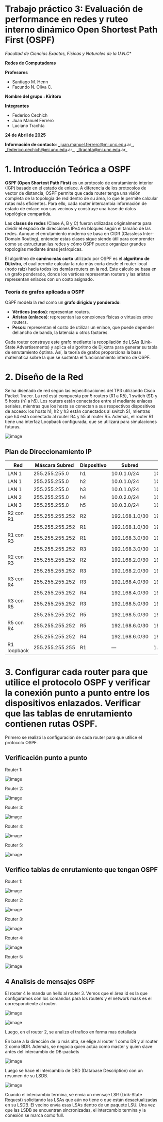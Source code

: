 # Trabajo práctico 3: Evaluación de performance en redes y ruteo interno dinámico Open Shortest Path First (OSPF)

*Facultad de Ciencias Exactas, Fisicas y Naturales de la U.N.C**

**Redes de Computadoras**

**Profesores**
- Santiago M. Henn
- Facundo N. Oliva C.
  
**Nombre del grupo : Kiritoro** 

**Integrantes**
- Federico Cechich
- Juan Manuel Ferrero
- Luciano Trachta


**24 de Abril de 2025**


**Información de contacto**:  _juan.manuel.ferrero@mi.unc.edu.ar_, _federico.cechich@mi.unc.edu.ar_, _ltrachta@mi.unc.edu.ar_ 

# 1. Introducción Teórica a OSPF


**OSPF (Open Shortest Path First)** es un protocolo de enrutamiento interior (IGP) basado en el estado de enlace. A diferencia de los protocolos de vector de distancia, OSPF permite que cada router tenga una visión completa de la topología de red dentro de su área, lo que le permite calcular rutas más eficientes. Para ello, cada router intercambia información de estado de enlace con sus vecinos y construye una base de datos topológica compartida.

Las **clases de redes** (Clase A, B y C) fueron utilizadas originalmente para dividir el espacio de direcciones IPv4 en bloques según el tamaño de las redes. Aunque el enrutamiento moderno se basa en CIDR (Classless Inter-Domain Routing), entender estas clases sigue siendo útil para comprender cómo se estructuran las redes y cómo OSPF puede organizar grandes topologías mediante áreas jerárquicas.

El algoritmo de **camino más corto** utilizado por OSPF es el **algoritmo de Dijkstra**, el cual permite calcular la ruta más corta desde el router local (nodo raíz) hacia todos los demás routers en la red. Este cálculo se basa en un grafo ponderado, donde los vértices representan routers y las aristas representan enlaces con un costo asignado.

### Teoría de grafos aplicada a OSPF

OSPF modela la red como un **grafo dirigido y ponderado**:

- **Vértices (nodos)**: representan routers.
- **Aristas (enlaces)**: representan las conexiones físicas o virtuales entre routers.
- **Pesos**: representan el costo de utilizar un enlace, que puede depender del ancho de banda, la latencia u otros factores.

Cada router construye este grafo mediante la recopilación de LSAs (Link-State Advertisements) y aplica el algoritmo de Dijkstra para generar su tabla de enrutamiento óptima. Así, la teoría de grafos proporciona la base matemática sobre la que se sustenta el funcionamiento interno de OSPF.

# 2. Diseño de la Red

Se ha diseñado de red según las especificaciones del TP3 utilizando Cisco Packet Tracer. La red está compuesta por 5 routers (R1 a R5), 1 switch (S1) y 5 hosts (h1 a h5). Los routers están conectados entre sí mediante enlaces seriales, mientras que los hosts se conectan a sus respectivos dispositivos de acceso: los hosts h1, h2 y h3 están conectados al switch S1, mientras que h4 está conectado al router R4 y h5 al router R5. Además, el router R1 tiene una interfaz Loopback configurada, que se utilizará para simulaciones futuras.

![image](https://github.com/user-attachments/assets/bd37b9e0-6a30-400e-a4a8-85a9b98948bd)


## Plan de Direccionamiento IP


| Red            | Máscara Subred     | Dispositivo | Subred          | IP           |
|----------------|--------------------|-------------|------------------|--------------|
| LAN 1          | 255.255.255.0      | h1          | 10.0.1.0/24      | 10.0.1.1     |
| LAN 1          | 255.255.255.0      | h2          | 10.0.1.0/24      | 10.0.1.2     |
| LAN 1          | 255.255.255.0      | h3          | 10.0.1.0/24      | 10.0.1.3     |
| LAN 2          | 255.255.255.0      | h4          | 10.0.2.0/24      | 10.0.2.1     |
| LAN 3          | 255.255.255.0      | h5          | 10.0.3.0/24      | 10.0.3.1     |
| R2 con R1      | 255.255.255.252    | R2          | 192.168.1.0/30   | 192.168.1.1  |
|                | 255.255.255.252    | R1          | 192.168.1.0/30   | 192.168.1.2  |
| R1 con R3      | 255.255.255.252    | R1          | 192.168.3.0/30   | 192.168.3.1  |
|                | 255.255.255.252    | R3          | 192.168.3.0/30   | 192.168.3.2  |
| R2 con R3      | 255.255.255.252    | R2          | 192.168.2.0/30   | 192.168.2.1  |
|                | 255.255.255.252    | R3          | 192.168.2.0/30   | 192.168.2.2  |
| R3 con R4      | 255.255.255.252    | R3          | 192.168.4.0/30   | 192.168.4.1  |
|                | 255.255.255.252    | R4          | 192.168.4.0/30   | 192.168.4.2  |
| R3 con R5      | 255.255.255.252    | R3          | 192.168.5.0/30   | 192.168.5.1  |
|                | 255.255.255.252    | R5          | 192.168.5.0/30   | 192.168.5.2  |
| R5 con R4      | 255.255.255.252    | R5          | 192.168.6.0/30   | 192.168.6.1  |
|                | 255.255.255.252    | R4          | 192.168.6.0/30   | 192.168.6.2  |
| R1 loopback    | 255.255.255.255    | R1          | —                | 1.1.1.1      |


# 3. Configurar cada router para que utilice el protocolo OSPF y verificar la conexión punto a punto entre los dispositivos enlazados. Verificar que las tablas de enrutamiento contienen rutas OSPF.

Primero se realizó la configuración de cada router para que utilice el protocolo OSPF.

## Verificación punto a punto

Router 1:

![image](https://github.com/user-attachments/assets/bc948217-0637-45fe-899c-e9bcda9a33c0)

Router 2:

![image](https://github.com/user-attachments/assets/31ef80f2-71ea-48db-94ab-db56ea35701f)

Router 3:

![image](https://github.com/user-attachments/assets/db366545-f1fb-4dc1-99cb-324da853928f)

Router 4:

![image](https://github.com/user-attachments/assets/820b56e7-1c3d-4fa8-9328-ffbfa5247166)

Router 5:

![image](https://github.com/user-attachments/assets/1d6d9da5-8454-4fa7-9e01-e41dbba94009)

## Verifico tablas de enrutamiento que tengan OSPF

Router 1:

![image](https://github.com/user-attachments/assets/4934ec24-5dca-4edf-a112-92bb9e3be35b)

Router 2:

![image](https://github.com/user-attachments/assets/e6225ffb-b9b9-469b-9829-ec829145fbe6)

Router 3:

![image](https://github.com/user-attachments/assets/87ce0c91-7854-4fef-92d2-6a27822a33bd)

Router 4:

![image](https://github.com/user-attachments/assets/1579eaef-f50a-45a9-911c-170983dcf932)

Router 5:

![image](https://github.com/user-attachments/assets/daaf317f-a6fc-4572-86fc-288c92488bd5)



## 4 Analisis de mensajes OSPF

El router 4 le manda un hello al router 3. Vemos que el área id es la que configuramos con los comandos para los routers y el network mask es el correspondiente al router.

![image](https://github.com/user-attachments/assets/332c0c36-2912-4e9f-894f-69988e709cc3)


![image](https://github.com/user-attachments/assets/2bddb5cd-d22e-4da7-97f6-d32cf28d143f)


Luego, en el router 2, se analizo el trafico en forma mas detallada

En base a la dirección de ip más alta, se elige al router 1 como DR y al router 2 como BDR. Además, se negocia quien actúa como master y quien slave antes del intercambio de DB-packets

![image](https://github.com/user-attachments/assets/6014342b-0cee-4c21-a13e-f1494c4ecb57)

Luego se hace el intercambio de DBD (Database Description) con un resumen de su LSDB. 

![image](https://github.com/user-attachments/assets/4281002d-5ab4-497c-af99-2c85974026bd)

Cuando el intercambio termina, se envía un mensaje LSR (Link-State Request) solicitando las LSAs que aún no tiene o que están desactualizadas en su LSDB. El vecino envía esas LSAs dentro de un paquete LSU.
Una vez que las LSDB se encuentran sincronizadas, el intercambio termina y la conexión se marca como full. 


















